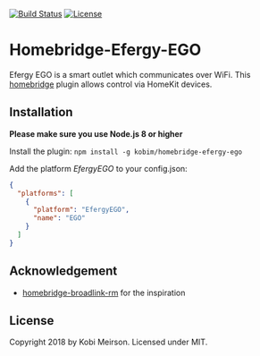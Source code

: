 [![Build Status](https://travis-ci.com/kobim/homebridge-efergy-ego.svg?branch=master)](https://travis-ci.com/kobim/homebridge-efergy-ego)
[![License](http://img.shields.io/:license-mit-blue.svg)](http://doge.mit-license.org)

# Homebridge-Efergy-EGO

Efergy EGO is a smart outlet which communicates over WiFi. This [homebridge](https://github.com/nfarina/homebridge) plugin allows control via HomeKit devices.

## Installation

**Please make sure you use Node.js 8 or higher**

Install the plugin:
```npm install -g kobim/homebridge-efergy-ego```

Add the platform _EfergyEGO_ to your config.json:
```json
{
  "platforms": [
    {
      "platform": "EfergyEGO",
      "name": "EGO"
    }
  ]
}
```

## Acknowledgement
- [homebridge-broadlink-rm](https://github.com/lprhodes/homebridge-broadlink-rm) for the inspiration

## License

Copyright 2018 by Kobi Meirson. Licensed under MIT.